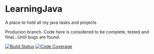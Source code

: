 # LearningJava
A place to hold all my java tasks and projects

Producion branch. Code here is considered to be complete, tested and final...Until bugs are found.

[![Build Status](https://travis-ci.org/krukru/LearningJava.svg?branch=master)](https://travis-ci.org/krukru/LearningJava)
[![Code Coverage](https://img.shields.io/badge/coverage-80%25-green.svg)](https://shields.io)
